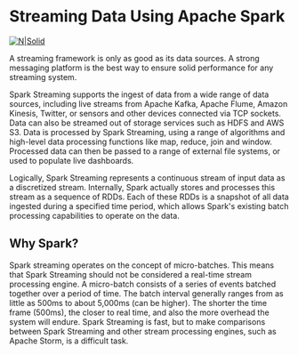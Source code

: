 # Streaming Data Using Apache Spark

[![N|Solid](https://cldup.com/dTxpPi9lDf.thumb.png)](https://nodesource.com/products/nsolid)

A streaming framework is only as good as its data sources. A strong messaging platform is the best way to ensure solid performance for any streaming system.

Spark Streaming supports the ingest of data from a wide range of data sources, including live streams from Apache Kafka, Apache Flume, Amazon Kinesis, Twitter, or sensors and other devices connected via TCP sockets. Data can also be streamed out of storage services such as HDFS and AWS S3. Data is processed by Spark Streaming, using a range of algorithms and high-level data processing functions like map, reduce, join and window. Processed data can then be passed to a range of external file systems, or used to populate live dashboards.

Logically, Spark Streaming represents a continuous stream of input data as a discretized stream. Internally, Spark actually stores and processes this stream as a sequence of RDDs. Each of these RDDs is a snapshot of all data ingested during a specified time period, which allows Spark's existing batch processing capabilities to operate on the data.

## Why Spark?
Spark streaming operates on the concept of micro-batches. This means that Spark Streaming should not be considered a real-time stream processing engine. A micro-batch consists of a series of events batched together over a period of time. The batch interval generally ranges from as little as 500ms to about 5,000ms (can be higher). The shorter the time frame (500ms), the closer to real time, and also the more overhead the system will endure. Spark Streaming is fast, but to make comparisons between Spark Streaming and other stream processing engines, such as Apache Storm, is a difficult task. 

